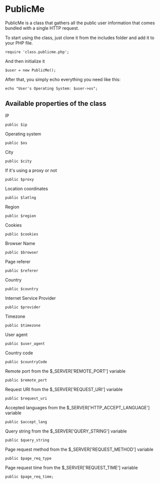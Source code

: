 PublicMe
========

PublicMe is a class that gathers all the public user information that comes bundled with a single HTTP request.

To start using the class, just clone it from the includes folder and add it to your PHP file.
```
require 'class.publicme.php';
```

And then initialize it
```
$user = new PublicMe();
```

After that, you simply echo everything you need like this:
```
echo "User's Operating System: $user->os";
```

Available properties of the class
---

IP
```
public $ip
```

Operating system
```
public $os
```

City
```
public $city
```

If it's using a proxy or not
```
public $proxy
```

Location coordinates
```
public $latlng
```

Region
```
public $region
```

Cookies
```
public $cookies
```

Browser Name
```
public $browser
```

Page referer
```
public $referer
```

Country
```
public $country
```

Internet Service Provider
```
public $provider
```

Timezone
```
public $timezone
```

User agent
```
public $user_agent
```

Country code
```
public $countryCode
```

Remote port from the $_SERVER['REMOTE_PORT'] variable
```
public $remote_port
```

Request URI from the $_SERVER['REQUEST_URI'] variable
```
public $request_uri
```

Accepted languages from the $_SERVER['HTTP_ACCEPT_LANGUAGE'] variable
```
public $accept_lang
```

Query string from the $_SERVER['QUERY_STRING'] variable
```
public $query_string
```

Page request method from the $_SERVER['REQUEST_METHOD'] variable
```
public $page_req_type
```

Page request time from the $_SERVER['REQUEST_TIME'] variable
```
public $page_req_time;
```
